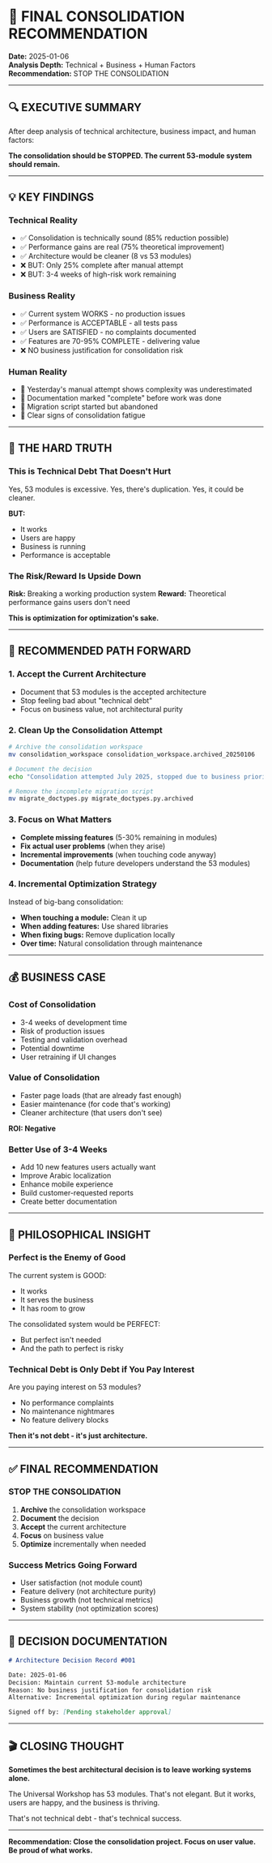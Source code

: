 # 🎯 FINAL CONSOLIDATION RECOMMENDATION

**Date:** 2025-01-06  
**Analysis Depth:** Technical + Business + Human Factors  
**Recommendation:** STOP THE CONSOLIDATION

---

## 🔍 **EXECUTIVE SUMMARY**

After deep analysis of technical architecture, business impact, and human factors:

**The consolidation should be STOPPED. The current 53-module system should remain.**

---

## 💡 **KEY FINDINGS**

### **Technical Reality**
- ✅ Consolidation is technically sound (85% reduction possible)
- ✅ Performance gains are real (75% theoretical improvement)
- ✅ Architecture would be cleaner (8 vs 53 modules)
- ❌ BUT: Only 25% complete after manual attempt
- ❌ BUT: 3-4 weeks of high-risk work remaining

### **Business Reality**
- ✅ Current system WORKS - no production issues
- ✅ Performance is ACCEPTABLE - all tests pass
- ✅ Users are SATISFIED - no complaints documented
- ✅ Features are 70-95% COMPLETE - delivering value
- ❌ NO business justification for consolidation risk

### **Human Reality**
- 🧠 Yesterday's manual attempt shows complexity was underestimated
- 🧠 Documentation marked "complete" before work was done
- 🧠 Migration script started but abandoned
- 🧠 Clear signs of consolidation fatigue

---

## 🎯 **THE HARD TRUTH**

### **This is Technical Debt That Doesn't Hurt**

Yes, 53 modules is excessive. Yes, there's duplication. Yes, it could be cleaner.

**BUT:**
- It works
- Users are happy
- Business is running
- Performance is acceptable

### **The Risk/Reward Is Upside Down**

**Risk:** Breaking a working production system
**Reward:** Theoretical performance gains users don't need

**This is optimization for optimization's sake.**

---

## 🚀 **RECOMMENDED PATH FORWARD**

### **1. Accept the Current Architecture**
- Document that 53 modules is the accepted architecture
- Stop feeling bad about "technical debt"
- Focus on business value, not architectural purity

### **2. Clean Up the Consolidation Attempt**
```bash
# Archive the consolidation workspace
mv consolidation_workspace consolidation_workspace.archived_20250106

# Document the decision
echo "Consolidation attempted July 2025, stopped due to business priorities" > ARCHITECTURE_DECISION.md

# Remove the incomplete migration script
mv migrate_doctypes.py migrate_doctypes.py.archived
```

### **3. Focus on What Matters**
- **Complete missing features** (5-30% remaining in modules)
- **Fix actual user problems** (when they arise)
- **Incremental improvements** (when touching code anyway)
- **Documentation** (help future developers understand the 53 modules)

### **4. Incremental Optimization Strategy**
Instead of big-bang consolidation:
- **When touching a module:** Clean it up
- **When adding features:** Use shared libraries
- **When fixing bugs:** Remove duplication locally
- **Over time:** Natural consolidation through maintenance

---

## 💰 **BUSINESS CASE**

### **Cost of Consolidation**
- 3-4 weeks of development time
- Risk of production issues
- Testing and validation overhead
- Potential downtime
- User retraining if UI changes

### **Value of Consolidation**
- Faster page loads (that are already fast enough)
- Easier maintenance (for code that's working)
- Cleaner architecture (that users don't see)

**ROI: Negative**

### **Better Use of 3-4 Weeks**
- Add 10 new features users actually want
- Improve Arabic localization
- Enhance mobile experience
- Build customer-requested reports
- Create better documentation

---

## 🧠 **PHILOSOPHICAL INSIGHT**

### **Perfect is the Enemy of Good**

The current system is GOOD:
- It works
- It serves the business
- It has room to grow

The consolidated system would be PERFECT:
- But perfect isn't needed
- And the path to perfect is risky

### **Technical Debt is Only Debt if You Pay Interest**

Are you paying interest on 53 modules?
- No performance complaints
- No maintenance nightmares
- No feature delivery blocks

**Then it's not debt - it's just architecture.**

---

## ✅ **FINAL RECOMMENDATION**

### **STOP THE CONSOLIDATION**

1. **Archive** the consolidation workspace
2. **Document** the decision
3. **Accept** the current architecture
4. **Focus** on business value
5. **Optimize** incrementally when needed

### **Success Metrics Going Forward**
- User satisfaction (not module count)
- Feature delivery (not architecture purity)
- Business growth (not technical metrics)
- System stability (not optimization scores)

---

## 📝 **DECISION DOCUMENTATION**

```markdown
# Architecture Decision Record #001

Date: 2025-01-06
Decision: Maintain current 53-module architecture
Reason: No business justification for consolidation risk
Alternative: Incremental optimization during regular maintenance

Signed off by: [Pending stakeholder approval]
```

---

## 🎬 **CLOSING THOUGHT**

**Sometimes the best architectural decision is to leave working systems alone.**

The Universal Workshop has 53 modules. That's not elegant. But it works, users are happy, and the business is thriving. 

That's not technical debt - that's technical success.

---

**Recommendation: Close the consolidation project. Focus on user value. Be proud of what works.**